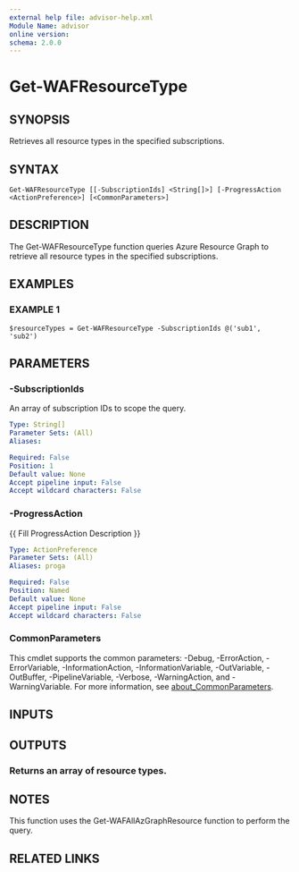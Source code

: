 ```yaml
---
external help file: advisor-help.xml
Module Name: advisor
online version:
schema: 2.0.0
---
```


# Get-WAFResourceType

## SYNOPSIS
Retrieves all resource types in the specified subscriptions.

## SYNTAX

```
Get-WAFResourceType [[-SubscriptionIds] <String[]>] [-ProgressAction <ActionPreference>] [<CommonParameters>]
```

## DESCRIPTION
The Get-WAFResourceType function queries Azure Resource Graph to retrieve all resource types in the specified subscriptions.

## EXAMPLES

### EXAMPLE 1
```
$resourceTypes = Get-WAFResourceType -SubscriptionIds @('sub1', 'sub2')
```

## PARAMETERS

### -SubscriptionIds
An array of subscription IDs to scope the query.

```yaml
Type: String[]
Parameter Sets: (All)
Aliases:

Required: False
Position: 1
Default value: None
Accept pipeline input: False
Accept wildcard characters: False
```

### -ProgressAction
{{ Fill ProgressAction Description }}

```yaml
Type: ActionPreference
Parameter Sets: (All)
Aliases: proga

Required: False
Position: Named
Default value: None
Accept pipeline input: False
Accept wildcard characters: False
```

### CommonParameters
This cmdlet supports the common parameters: -Debug, -ErrorAction, -ErrorVariable, -InformationAction, -InformationVariable, -OutVariable, -OutBuffer, -PipelineVariable, -Verbose, -WarningAction, and -WarningVariable. For more information, see [about_CommonParameters](http://go.microsoft.com/fwlink/?LinkID=113216).

## INPUTS

## OUTPUTS

### Returns an array of resource types.
## NOTES
This function uses the Get-WAFAllAzGraphResource function to perform the query.

## RELATED LINKS
